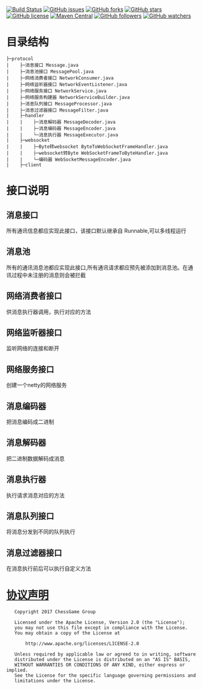 
[![Build Status](https://travis-ci.org/ChessGame/GameCore.svg?branch=master)](https://travis-ci.org/ChessGame/GameCore)
[![GitHub issues](https://img.shields.io/github/issues/ChessGame/GameCore.svg)](https://github.com/ChessGame/GameCore/issues)
[![GitHub forks](https://img.shields.io/github/forks/ChessGame/GameCore.svg)](https://github.com/ChessGame/GameCore/network)
[![GitHub stars](https://img.shields.io/github/stars/ChessGame/GameCore.svg)](https://github.com/ChessGame/GameCore/stargazers)
[![GitHub license](https://img.shields.io/badge/license-Apache%202-blue.svg)](https://raw.githubusercontent.com/ChessGame/GameCore/master/LICENSE)
[![Maven Central](https://img.shields.io/maven-central/v/org.apache.maven/apache-maven.svg)]()
[![GitHub followers](https://img.shields.io/github/followers/xiaomoinfo.svg?style=social&label=Follow)]()
[![GitHub watchers](https://img.shields.io/github/watchers/ChessGame/GameCore.svg?style=social&label=Watch)]()



# 目录结构
    ├─protocol
    |    ├─消息接口 Message.java
    |    ├─消息池接口 MessagePool.java
    |    ├─网络消费者接口 NetworkConsumer.java
    |    ├─网络监听器接口 NetworkEventListener.java
    |    ├─网络服务接口 NetworkService.java
    |    ├─网络服务构建器 NetworkServiceBuilder.java
    |    ├─消息队列接口 MessageProcessor.java
    |    ├─消息过滤器接口 MessageFilter.java
    |    ├─handler
    |    |    ├─消息解码器 MessageDecoder.java
    |    |    ├─消息编码器 MessageEncoder.java
    |    |    └─消息执行器 MessageExecutor.java
    |    ├─websocket
    |    |    ├─Byte转websocket ByteToWebSocketFrameHandler.java
    |    |    ├─websocket转Byte WebSocketFrameToByteHandler.java
    |    |    └─编码器 WebSocketMessageEncoder.java
    |    ├─client


# 接口说明

## 消息接口 
所有通讯信息都应实现此接口，该接口默认继承自 Runnable,可以多线程运行

## 消息池
所有的通讯消息池都应实现此接口,所有通讯请求都应预先被添加到消息池。在通讯过程中未注册的消息则会被拦截

## 网络消费者接口
供消息执行器调用，执行对应的方法

## 网络监听器接口
监听网络的连接和断开

## 网络服务接口
创建一个netty的网络服务

## 消息编码器
把消息编码成二进制

## 消息解码器
把二进制数据解码成消息

## 消息执行器
执行请求消息对应的方法

## 消息队列接口
将消息分发到不同的队列执行

## 消息过滤器接口
在消息执行前后可以执行自定义方法

# [协议声明](LICENSE)

       Copyright 2017 ChessGame Group
    
       Licensed under the Apache License, Version 2.0 (the "License");
       you may not use this file except in compliance with the License.
       You may obtain a copy of the License at
    
           http://www.apache.org/licenses/LICENSE-2.0
    
       Unless required by applicable law or agreed to in writing, software
       distributed under the License is distributed on an "AS IS" BASIS,
       WITHOUT WARRANTIES OR CONDITIONS OF ANY KIND, either express or implied.
       See the License for the specific language governing permissions and
       limitations under the License.